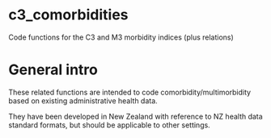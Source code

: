 # c3_comorbidities
Code functions for the C3 and M3 morbidity indices (plus relations)

# General intro

These related functions are intended to code comorbidity/multimorbidity based on existing administrative health data. 

They have been developed in New Zealand with reference to NZ health data standard formats, but should be applicable to other settings.
